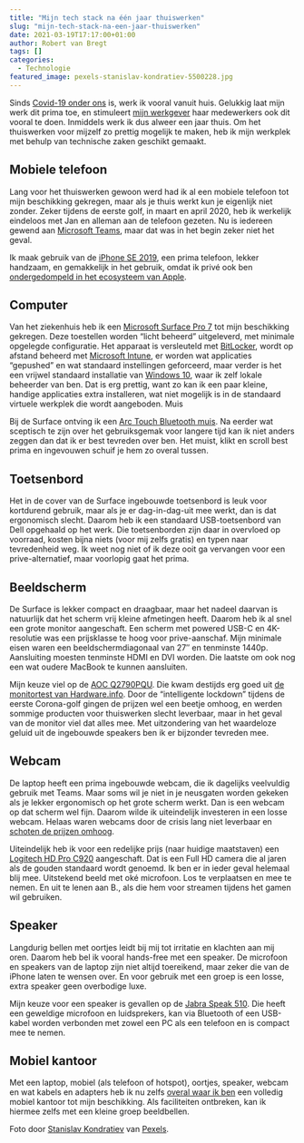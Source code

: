 ```yaml
---
title: "Mijn tech stack na één jaar thuiswerken"
slug: "mijn-tech-stack-na-een-jaar-thuiswerken"
date: 2021-03-19T17:17:00+01:00
author: Robert van Bregt
tags: []
categories:
  - Technologie
featured_image: pexels-stanislav-kondratiev-5500228.jpg
---
```


Sinds [Covid-19 onder ons](https://robertvanbregt.nl/2021/03/02/een-jaar-covid-19/) is, werk ik vooral vanuit huis. Gelukkig laat mijn werk dit prima toe, en stimuleert [mijn werkgever](https://maasstadziekenhuis.nl/) haar medewerkers ook dit vooral te doen. Inmiddels werk ik dus alweer een jaar thuis. Om het thuiswerken voor mijzelf zo prettig mogelijk te maken, heb ik mijn werkplek met behulp van technische zaken geschikt gemaakt.

## Mobiele telefoon

Lang voor het thuiswerken gewoon werd had ik al een mobiele telefoon tot mijn beschikking gekregen, maar als je thuis werkt kun je eigenlijk niet zonder. Zeker tijdens de eerste golf, in maart en april 2020, heb ik werkelijk eindeloos met Jan en alleman aan de telefoon gezeten. Nu is iedereen gewend aan [Microsoft Teams](https://www.microsoft.com/nl-nl/microsoft-teams/group-chat-software/), maar dat was in het begin zeker niet het geval.

Ik maak gebruik van de [iPhone SE 2019](https://www.apple.com/nl/iphone-se/), een prima telefoon, lekker handzaam, en gemakkelijk in het gebruik, omdat ik privé ook ben [ondergedompeld in het ecosysteem van Apple](https://robertvanbregt.nl/spullen/).

## Computer

Van het ziekenhuis heb ik een [Microsoft Surface Pro 7](https://www.microsoft.com/nl-nl/p/surface-pro-7/8n17j0m5zzqs) tot mijn beschikking gekregen. Deze toestellen worden “licht beheerd” uitgeleverd, met minimale opgelegde configuratie. Het apparaat is versleuteld met [BitLocker](https://nl.wikipedia.org/wiki/BitLocker), wordt op afstand beheerd met [Microsoft Intune](https://en.wikipedia.org/wiki/Microsoft_Endpoint_Manager), er worden wat applicaties “gepushed” en wat standaard instellingen geforceerd, maar verder is het een vrijwel standaard installatie van [Windows 10](https://nl.wikipedia.org/wiki/Windows_10), waar ik zelf lokale beheerder van ben. Dat is erg prettig, want zo kan ik een paar kleine, handige applicaties extra installeren, wat niet mogelijk is in de standaard virtuele werkplek die wordt aangeboden.
Muis

Bij de Surface ontving ik een [Arc Touch Bluetooth muis](https://en.wikipedia.org/wiki/Arc_Mouse#Arc_Touch_Bluetooth_Mouse). Na eerder wat sceptisch te zijn over het gebruiksgemak voor langere tijd kan ik niet anders zeggen dan dat ik er best tevreden over ben. Het muist, klikt en scroll best prima en ingevouwen schuif je hem zo overal tussen.

## Toetsenbord

Het in de cover van de Surface ingebouwde toetsenbord is leuk voor kortdurend gebruik, maar als je er dag-in-dag-uit mee werkt, dan is dat ergonomisch slecht. Daarom heb ik een standaard USB-toetsenbord van Dell opgehaald op het werk. Die toetsenborden zijn daar in overvloed op voorraad, kosten bijna niets (voor mij zelfs gratis) en typen naar tevredenheid weg. Ik weet nog niet of ik deze ooit ga vervangen voor een prive-alternatief, maar voorlopig gaat het prima.

## Beeldscherm

De Surface is lekker compact en draagbaar, maar het nadeel daarvan is natuurlijk dat het scherm vrij kleine afmetingen heeft. Daarom heb ik al snel een grote monitor aangeschaft. Een scherm met powered USB-C en 4K-resolutie was een prijsklasse te hoog voor prive-aanschaf. Mijn minimale eisen waren een beeldschermdiagonaal van 27″ en tenminste 1440p. Aansluiting moesten tenminste HDMI en DVI worden. Die laatste om ook nog een wat oudere MacBook te kunnen aansluiten.

Mijn keuze viel op de [AOC Q2790PQU](https://eu.aoc.com/nl/monitors/q2790pqu-bt/support). Die kwam destijds erg goed uit [de monitortest van Hardware.info](https://nl.hardware.info/artikel/9903/monitor-voor-thuiswerken-6-tips-en-6-aanraders). Door de “intelligente lockdown” tijdens de eerste Corona-golf gingen de prijzen wel een beetje omhoog, en werden sommige producten voor thuiswerken slecht leverbaar, maar in het geval van de monitor viel dat alles mee. Met uitzondering van het waardeloze geluid uit de ingebouwde speakers ben ik er bijzonder tevreden mee.

## Webcam

De laptop heeft een prima ingebouwde webcam, die ik dagelijks veelvuldig gebruik met Teams. Maar soms wil je niet in je neusgaten worden gekeken als je lekker ergonomisch op het grote scherm werkt. Dan is een webcam op dat scherm wel fijn. Daarom wilde ik uiteindelijk investeren in een losse webcam. Helaas waren webcams door de crisis lang niet leverbaar en [schoten de prijzen omhoog](https://tweakers.net/pricewatch/300263/logitech-hd-pro-webcam-c920.html).

Uiteindelijk heb ik voor een redelijke prijs (naar huidige maatstaven) een [Logitech HD Pro C920](https://www.logitech.com/nl-nl/product/hd-pro-webcam-c920) aangeschaft. Dat is een Full HD camera die al jaren als de gouden standaard wordt genoemd. Ik ben er in ieder geval helemaal blij mee. Uitstekend beeld met oké microfoon. Los te verplaatsen en mee te nemen. En uit te lenen aan B., als die hem voor streamen tijdens het gamen wil gebruiken.

## Speaker

Langdurig bellen met oortjes leidt bij mij tot irritatie en klachten aan mij oren. Daarom heb bel ik vooral hands-free met een speaker. De microfoon en speakers van de laptop zijn niet altijd toereikend, maar zeker die van de iPhone laten te wensen over. En voor gebruik met een groep is een losse, extra speaker geen overbodige luxe.

Mijn keuze voor een speaker is gevallen op de [Jabra Speak 510](https://www.jabra.nl/business/speakerphones/jabra-speak-series/jabra-speak-510). Die heeft een geweldige microfoon en luidsprekers, kan via Bluetooth of een USB-kabel worden verbonden met zowel een PC als een telefoon en is compact mee te nemen.

## Mobiel kantoor

Met een laptop, mobiel (als telefoon of hotspot), oortjes, speaker, webcam en wat kabels en adapters heb ik nu zelfs [overal waar ik ben](https://nl.wikipedia.org/wiki/Digitale_nomade) een volledig mobiel kantoor tot mijn beschikking. Als faciliteiten ontbreken, kan ik hiermee zelfs met een kleine groep beeldbellen.

Foto door [Stanislav Kondratiev](https://www.pexels.com/@technobulka) van [Pexels](https://www.pexels.com/photo/sunglasses-by-vibrant-highlighted-blinds-5500228/).
